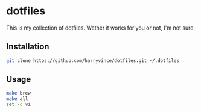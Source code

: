 # dotfiles

This is my collection of dotfiles. Wether it works for you or not, I'm not sure.

## Installation

```sh
git clone https://github.com/harryvince/dotfiles.git ~/.dotfiles
```

## Usage

```sh
make brew
make all
set -o vi
```

